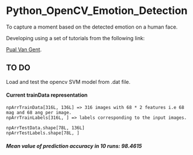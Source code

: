 # Python_OpenCV_Emotion_Detection
To capture a moment based on the detected emotion on a human face.

Developing using a set of tutorials from the following link:

[Pual Van Gent](http://www.paulvangent.com/).

## TO DO
Load and test the opencv SVM model from .dat file.

#### Current trainData representation
```
npArrTrainData[316L, 136L] => 316 images with 68 * 2 features i.e 68 mag and 68 ang per image.
npArrTrainLabels[316L, ] => labels corresponding to the input images.

npArrTestData.shape[78L, 136L]
npArrTestLabels.shape[78L, ] 
```

##### Mean value of prediction accuracy in 10 runs: 98.4615
